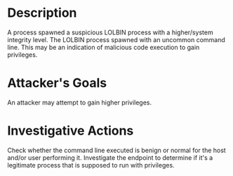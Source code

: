 # Description
A process spawned a suspicious LOLBIN process with a higher/system integrity level. The LOLBIN process spawned with an uncommon command line. This may be an indication of malicious code execution to gain privileges.
# Attacker's Goals
An attacker may attempt to gain higher privileges.
# Investigative Actions
Check whether the command line executed is benign or normal for the host and/or user performing it. Investigate the endpoint to determine if it's a legitimate process that is supposed to run with privileges.
